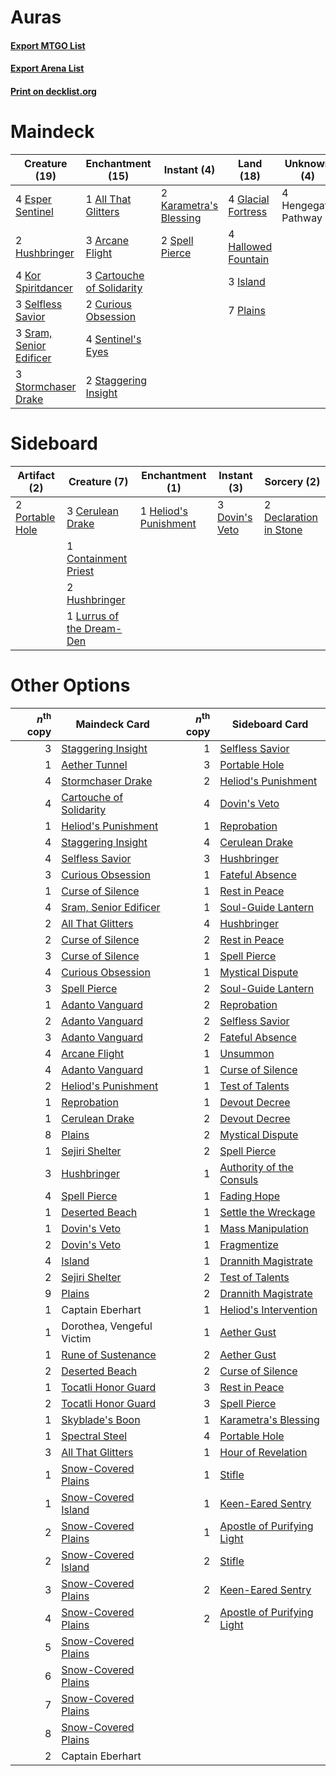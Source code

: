 # Auras

#### [Export MTGO List](../collection/Auras/Auras.txt)
#### [Export Arena List](../collection/Auras/Auras_arena.txt)
#### [Print on decklist.org](http://decklist.org/?deckmain=1%09All%20That%20Glitters%0A3%09Arcane%20Flight%0A3%09Cartouche%20of%20Solidarity%0A2%09Curious%20Obsession%0A4%09Esper%20Sentinel%0A4%09Glacial%20Fortress%0A4%09Hallowed%20Fountain%0A4%09Hengegate%20Pathway%0A2%09Hushbringer%0A3%09Island%0A2%09Karametra's%20Blessing%0A4%09Kor%20Spiritdancer%0A7%09Plains%0A3%09Selfless%20Savior%0A4%09Sentinel's%20Eyes%0A2%09Spell%20Pierce%0A3%09Sram,%20Senior%20Edificer%0A2%09Staggering%20Insight%0A3%09Stormchaser%20Drake&deckside=3%09Cerulean%20Drake%0A1%09Containment%20Priest%0A2%09Declaration%20in%20Stone%0A3%09Dovin's%20Veto%0A1%09Heliod's%20Punishment%0A2%09Hushbringer%0A1%09Lurrus%20of%20the%20Dream-Den%0A2%09Portable%20Hole)
# Maindeck

|                                          Creature (19)                                           |                                          Enchantment (15)                                          |                                           Instant (4)                                           |                                          Land (18)                                          |    Unknown (4)    |
|--------------------------------------------------------------------------------------------------|----------------------------------------------------------------------------------------------------|-------------------------------------------------------------------------------------------------|---------------------------------------------------------------------------------------------|-------------------|
|4 [Esper Sentinel](http://gatherer.wizards.com/Pages/Card/Details.aspx?multiverseid=522088)       |1 [All That Glitters](http://gatherer.wizards.com/Pages/Card/Details.aspx?multiverseid=472964)      |2 [Karametra's Blessing](http://gatherer.wizards.com/Pages/Card/Details.aspx?multiverseid=476277)|4 [Glacial Fortress](http://gatherer.wizards.com/Pages/Card/Details.aspx?multiverseid=190562)|4 Hengegate Pathway|
|2 [Hushbringer](http://gatherer.wizards.com/Pages/Card/Details.aspx?multiverseid=472980)          |3 [Arcane Flight](http://gatherer.wizards.com/Pages/Card/Details.aspx?multiverseid=442931)          |2 [Spell Pierce](http://gatherer.wizards.com/Pages/Card/Details.aspx?multiverseid=425876)        |4 [Hallowed Fountain](http://gatherer.wizards.com/Pages/Card/Details.aspx?multiverseid=97071)|                   |
|4 [Kor Spiritdancer](http://gatherer.wizards.com/Pages/Card/Details.aspx?multiverseid=446061)     |3 [Cartouche of Solidarity](http://gatherer.wizards.com/Pages/Card/Details.aspx?multiverseid=426709)|                                                                                                 |3 [Island](http://gatherer.wizards.com/Pages/Card/Details.aspx?multiverseid=439857)          |                   |
|3 [Selfless Savior](http://gatherer.wizards.com/Pages/Card/Details.aspx?multiverseid=485359)      |2 [Curious Obsession](http://gatherer.wizards.com/Pages/Card/Details.aspx?multiverseid=439692)      |                                                                                                 |7 [Plains](http://gatherer.wizards.com/Pages/Card/Details.aspx?multiverseid=439856)          |                   |
|3 [Sram, Senior Edificer](http://gatherer.wizards.com/Pages/Card/Details.aspx?multiverseid=423690)|4 [Sentinel's Eyes](http://gatherer.wizards.com/Pages/Card/Details.aspx?multiverseid=476287)        |                                                                                                 |                                                                                             |                   |
|3 [Stormchaser Drake](http://gatherer.wizards.com/Pages/Card/Details.aspx?multiverseid=540926)    |2 [Staggering Insight](http://gatherer.wizards.com/Pages/Card/Details.aspx?multiverseid=476479)     |                                                                                                 |                                                                                             |                   |


# Sideboard

|                                       Artifact (2)                                       |                                            Creature (7)                                            |                                        Enchantment (1)                                         |                                       Instant (3)                                       |                                           Sorcery (2)                                           |
|------------------------------------------------------------------------------------------|----------------------------------------------------------------------------------------------------|------------------------------------------------------------------------------------------------|-----------------------------------------------------------------------------------------|-------------------------------------------------------------------------------------------------|
|2 [Portable Hole](http://gatherer.wizards.com/Pages/Card/Details.aspx?multiverseid=527320)|3 [Cerulean Drake](http://gatherer.wizards.com/Pages/Card/Details.aspx?multiverseid=466807)         |1 [Heliod's Punishment](http://gatherer.wizards.com/Pages/Card/Details.aspx?multiverseid=476272)|3 [Dovin's Veto](http://gatherer.wizards.com/Pages/Card/Details.aspx?multiverseid=461120)|2 [Declaration in Stone](http://gatherer.wizards.com/Pages/Card/Details.aspx?multiverseid=409750)|
|                                                                                          |1 [Containment Priest](http://gatherer.wizards.com/Pages/Card/Details.aspx?multiverseid=389470)     |                                                                                                |                                                                                         |                                                                                                 |
|                                                                                          |2 [Hushbringer](http://gatherer.wizards.com/Pages/Card/Details.aspx?multiverseid=472980)            |                                                                                                |                                                                                         |                                                                                                 |
|                                                                                          |1 [Lurrus of the Dream-Den](http://gatherer.wizards.com/Pages/Card/Details.aspx?multiverseid=479746)|                                                                                                |                                                                                         |                                                                                                 |


# Other Options

|*n*<sup>th</sup> copy|                                          Maindeck Card                                           |*n*<sup>th</sup> copy|                                           Sideboard Card                                            |
|--------------------:|--------------------------------------------------------------------------------------------------|--------------------:|-----------------------------------------------------------------------------------------------------|
|                    3|[Staggering Insight](http://gatherer.wizards.com/Pages/Card/Details.aspx?multiverseid=476479)     |                    1|[Selfless Savior](http://gatherer.wizards.com/Pages/Card/Details.aspx?multiverseid=485359)           |
|                    1|[Aether Tunnel](http://gatherer.wizards.com/Pages/Card/Details.aspx?multiverseid=447179)          |                    3|[Portable Hole](http://gatherer.wizards.com/Pages/Card/Details.aspx?multiverseid=527320)             |
|                    4|[Stormchaser Drake](http://gatherer.wizards.com/Pages/Card/Details.aspx?multiverseid=540926)      |                    2|[Heliod's Punishment](http://gatherer.wizards.com/Pages/Card/Details.aspx?multiverseid=476272)       |
|                    4|[Cartouche of Solidarity](http://gatherer.wizards.com/Pages/Card/Details.aspx?multiverseid=426709)|                    4|[Dovin's Veto](http://gatherer.wizards.com/Pages/Card/Details.aspx?multiverseid=461120)              |
|                    1|[Heliod's Punishment](http://gatherer.wizards.com/Pages/Card/Details.aspx?multiverseid=476272)    |                    1|[Reprobation](http://gatherer.wizards.com/Pages/Card/Details.aspx?multiverseid=463972)               |
|                    4|[Staggering Insight](http://gatherer.wizards.com/Pages/Card/Details.aspx?multiverseid=476479)     |                    4|[Cerulean Drake](http://gatherer.wizards.com/Pages/Card/Details.aspx?multiverseid=466807)            |
|                    4|[Selfless Savior](http://gatherer.wizards.com/Pages/Card/Details.aspx?multiverseid=485359)        |                    3|[Hushbringer](http://gatherer.wizards.com/Pages/Card/Details.aspx?multiverseid=472980)               |
|                    3|[Curious Obsession](http://gatherer.wizards.com/Pages/Card/Details.aspx?multiverseid=439692)      |                    1|[Fateful Absence](http://gatherer.wizards.com/Pages/Card/Details.aspx?multiverseid=534774)           |
|                    1|[Curse of Silence](http://gatherer.wizards.com/Pages/Card/Details.aspx?multiverseid=534770)       |                    1|[Rest in Peace](http://gatherer.wizards.com/Pages/Card/Details.aspx?multiverseid=442021)             |
|                    4|[Sram, Senior Edificer](http://gatherer.wizards.com/Pages/Card/Details.aspx?multiverseid=423690)  |                    1|[Soul-Guide Lantern](http://gatherer.wizards.com/Pages/Card/Details.aspx?multiverseid=476488)        |
|                    2|[All That Glitters](http://gatherer.wizards.com/Pages/Card/Details.aspx?multiverseid=472964)      |                    4|[Hushbringer](http://gatherer.wizards.com/Pages/Card/Details.aspx?multiverseid=472980)               |
|                    2|[Curse of Silence](http://gatherer.wizards.com/Pages/Card/Details.aspx?multiverseid=534770)       |                    2|[Rest in Peace](http://gatherer.wizards.com/Pages/Card/Details.aspx?multiverseid=442021)             |
|                    3|[Curse of Silence](http://gatherer.wizards.com/Pages/Card/Details.aspx?multiverseid=534770)       |                    1|[Spell Pierce](http://gatherer.wizards.com/Pages/Card/Details.aspx?multiverseid=425876)              |
|                    4|[Curious Obsession](http://gatherer.wizards.com/Pages/Card/Details.aspx?multiverseid=439692)      |                    1|[Mystical Dispute](http://gatherer.wizards.com/Pages/Card/Details.aspx?multiverseid=473020)          |
|                    3|[Spell Pierce](http://gatherer.wizards.com/Pages/Card/Details.aspx?multiverseid=425876)           |                    2|[Soul-Guide Lantern](http://gatherer.wizards.com/Pages/Card/Details.aspx?multiverseid=476488)        |
|                    1|[Adanto Vanguard](http://gatherer.wizards.com/Pages/Card/Details.aspx?multiverseid=435152)        |                    2|[Reprobation](http://gatherer.wizards.com/Pages/Card/Details.aspx?multiverseid=463972)               |
|                    2|[Adanto Vanguard](http://gatherer.wizards.com/Pages/Card/Details.aspx?multiverseid=435152)        |                    2|[Selfless Savior](http://gatherer.wizards.com/Pages/Card/Details.aspx?multiverseid=485359)           |
|                    3|[Adanto Vanguard](http://gatherer.wizards.com/Pages/Card/Details.aspx?multiverseid=435152)        |                    2|[Fateful Absence](http://gatherer.wizards.com/Pages/Card/Details.aspx?multiverseid=534774)           |
|                    4|[Arcane Flight](http://gatherer.wizards.com/Pages/Card/Details.aspx?multiverseid=442931)          |                    1|[Unsummon](http://gatherer.wizards.com/Pages/Card/Details.aspx?multiverseid=136218)                  |
|                    4|[Adanto Vanguard](http://gatherer.wizards.com/Pages/Card/Details.aspx?multiverseid=435152)        |                    1|[Curse of Silence](http://gatherer.wizards.com/Pages/Card/Details.aspx?multiverseid=534770)          |
|                    2|[Heliod's Punishment](http://gatherer.wizards.com/Pages/Card/Details.aspx?multiverseid=476272)    |                    1|[Test of Talents](http://gatherer.wizards.com/Pages/Card/Details.aspx?multiverseid=513536)           |
|                    1|[Reprobation](http://gatherer.wizards.com/Pages/Card/Details.aspx?multiverseid=463972)            |                    1|[Devout Decree](http://gatherer.wizards.com/Pages/Card/Details.aspx?multiverseid=466767)             |
|                    1|[Cerulean Drake](http://gatherer.wizards.com/Pages/Card/Details.aspx?multiverseid=466807)         |                    2|[Devout Decree](http://gatherer.wizards.com/Pages/Card/Details.aspx?multiverseid=466767)             |
|                    8|[Plains](http://gatherer.wizards.com/Pages/Card/Details.aspx?multiverseid=439856)                 |                    2|[Mystical Dispute](http://gatherer.wizards.com/Pages/Card/Details.aspx?multiverseid=473020)          |
|                    1|[Sejiri Shelter](http://gatherer.wizards.com/Pages/Card/Details.aspx?multiverseid=491662)         |                    2|[Spell Pierce](http://gatherer.wizards.com/Pages/Card/Details.aspx?multiverseid=425876)              |
|                    3|[Hushbringer](http://gatherer.wizards.com/Pages/Card/Details.aspx?multiverseid=472980)            |                    1|[Authority of the Consuls](http://gatherer.wizards.com/Pages/Card/Details.aspx?multiverseid=417578)  |
|                    4|[Spell Pierce](http://gatherer.wizards.com/Pages/Card/Details.aspx?multiverseid=425876)           |                    1|[Fading Hope](http://gatherer.wizards.com/Pages/Card/Details.aspx?multiverseid=534812)               |
|                    1|[Deserted Beach](http://gatherer.wizards.com/Pages/Card/Details.aspx?multiverseid=535058)         |                    1|[Settle the Wreckage](http://gatherer.wizards.com/Pages/Card/Details.aspx?multiverseid=435186)       |
|                    1|[Dovin's Veto](http://gatherer.wizards.com/Pages/Card/Details.aspx?multiverseid=461120)           |                    1|[Mass Manipulation](http://gatherer.wizards.com/Pages/Card/Details.aspx?multiverseid=457186)         |
|                    2|[Dovin's Veto](http://gatherer.wizards.com/Pages/Card/Details.aspx?multiverseid=461120)           |                    1|[Fragmentize](http://gatherer.wizards.com/Pages/Card/Details.aspx?multiverseid=417587)               |
|                    4|[Island](http://gatherer.wizards.com/Pages/Card/Details.aspx?multiverseid=439857)                 |                    1|[Drannith Magistrate](http://gatherer.wizards.com/Pages/Card/Details.aspx?multiverseid=479531)       |
|                    2|[Sejiri Shelter](http://gatherer.wizards.com/Pages/Card/Details.aspx?multiverseid=491662)         |                    2|[Test of Talents](http://gatherer.wizards.com/Pages/Card/Details.aspx?multiverseid=513536)           |
|                    9|[Plains](http://gatherer.wizards.com/Pages/Card/Details.aspx?multiverseid=439856)                 |                    2|[Drannith Magistrate](http://gatherer.wizards.com/Pages/Card/Details.aspx?multiverseid=479531)       |
|                    1|Captain Eberhart                                                                                  |                    1|[Heliod's Intervention](http://gatherer.wizards.com/Pages/Card/Details.aspx?multiverseid=476270)     |
|                    1|Dorothea, Vengeful Victim                                                                         |                    1|[Aether Gust](http://gatherer.wizards.com/Pages/Card/Details.aspx?multiverseid=466796)               |
|                    1|[Rune of Sustenance](http://gatherer.wizards.com/Pages/Card/Details.aspx?multiverseid=503631)     |                    2|[Aether Gust](http://gatherer.wizards.com/Pages/Card/Details.aspx?multiverseid=466796)               |
|                    2|[Deserted Beach](http://gatherer.wizards.com/Pages/Card/Details.aspx?multiverseid=535058)         |                    2|[Curse of Silence](http://gatherer.wizards.com/Pages/Card/Details.aspx?multiverseid=534770)          |
|                    1|[Tocatli Honor Guard](http://gatherer.wizards.com/Pages/Card/Details.aspx?multiverseid=435194)    |                    3|[Rest in Peace](http://gatherer.wizards.com/Pages/Card/Details.aspx?multiverseid=442021)             |
|                    2|[Tocatli Honor Guard](http://gatherer.wizards.com/Pages/Card/Details.aspx?multiverseid=435194)    |                    3|[Spell Pierce](http://gatherer.wizards.com/Pages/Card/Details.aspx?multiverseid=425876)              |
|                    1|[Skyblade's Boon](http://gatherer.wizards.com/Pages/Card/Details.aspx?multiverseid=522107)        |                    1|[Karametra's Blessing](http://gatherer.wizards.com/Pages/Card/Details.aspx?multiverseid=476277)      |
|                    1|[Spectral Steel](http://gatherer.wizards.com/Pages/Card/Details.aspx?multiverseid=503636)         |                    4|[Portable Hole](http://gatherer.wizards.com/Pages/Card/Details.aspx?multiverseid=527320)             |
|                    3|[All That Glitters](http://gatherer.wizards.com/Pages/Card/Details.aspx?multiverseid=472964)      |                    1|[Hour of Revelation](http://gatherer.wizards.com/Pages/Card/Details.aspx?multiverseid=430704)        |
|                    1|[Snow-Covered Plains](http://gatherer.wizards.com/Pages/Card/Details.aspx?multiverseid=121267)    |                    1|[Stifle](http://gatherer.wizards.com/Pages/Card/Details.aspx?multiverseid=382377)                    |
|                    1|[Snow-Covered Island](http://gatherer.wizards.com/Pages/Card/Details.aspx?multiverseid=121130)    |                    1|[Keen-Eared Sentry](http://gatherer.wizards.com/Pages/Card/Details.aspx?multiverseid=527309)         |
|                    2|[Snow-Covered Plains](http://gatherer.wizards.com/Pages/Card/Details.aspx?multiverseid=121267)    |                    1|[Apostle of Purifying Light](http://gatherer.wizards.com/Pages/Card/Details.aspx?multiverseid=466760)|
|                    2|[Snow-Covered Island](http://gatherer.wizards.com/Pages/Card/Details.aspx?multiverseid=121130)    |                    2|[Stifle](http://gatherer.wizards.com/Pages/Card/Details.aspx?multiverseid=382377)                    |
|                    3|[Snow-Covered Plains](http://gatherer.wizards.com/Pages/Card/Details.aspx?multiverseid=121267)    |                    2|[Keen-Eared Sentry](http://gatherer.wizards.com/Pages/Card/Details.aspx?multiverseid=527309)         |
|                    4|[Snow-Covered Plains](http://gatherer.wizards.com/Pages/Card/Details.aspx?multiverseid=121267)    |                    2|[Apostle of Purifying Light](http://gatherer.wizards.com/Pages/Card/Details.aspx?multiverseid=466760)|
|                    5|[Snow-Covered Plains](http://gatherer.wizards.com/Pages/Card/Details.aspx?multiverseid=121267)    |                     |                                                                                                     |
|                    6|[Snow-Covered Plains](http://gatherer.wizards.com/Pages/Card/Details.aspx?multiverseid=121267)    |                     |                                                                                                     |
|                    7|[Snow-Covered Plains](http://gatherer.wizards.com/Pages/Card/Details.aspx?multiverseid=121267)    |                     |                                                                                                     |
|                    8|[Snow-Covered Plains](http://gatherer.wizards.com/Pages/Card/Details.aspx?multiverseid=121267)    |                     |                                                                                                     |
|                    2|Captain Eberhart                                                                                  |                     |                                                                                                     |

